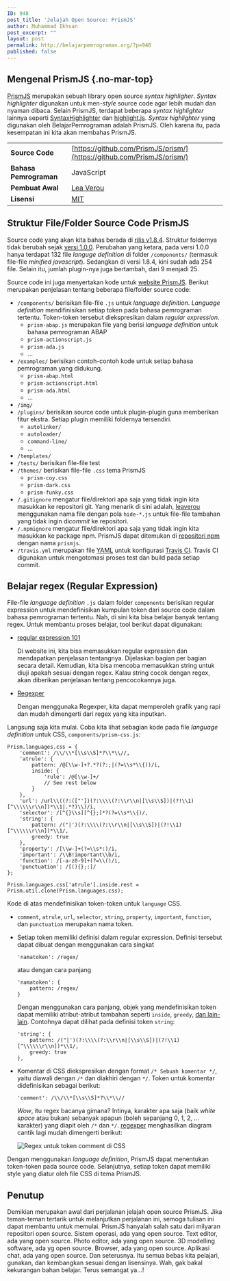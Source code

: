 ```yaml
---
ID: 948
post_title: 'Jelajah Open Source: PrismJS'
author: Muhammad Ikhsan
post_excerpt: ""
layout: post
permalink: http://belajarpemrograman.org/?p=948
published: false
---
```

Mengenal PrismJS {.no-mar-top}
------------------------------

[PrismJS](http://prismjs.com/index.html) merupakan sebuah library open source _syntax highligher_. _Syntax highlighter_ digunakan untuk men-*style* source code agar lebih mudah dan nyaman dibaca. Selain PrismJS, terdapat beberapa _syntax highlighter_ lainnya seperti [SyntaxHighlighter](http://alexgorbatchev.com/SyntaxHighlighter/) dan [highlight.js](https://highlightjs.org/). _Syntax highlighter_ yang digunakan oleh BelajarPemrograman adalah PrismJS. Oleh karena itu, pada kesempatan ini kita akan membahas PrismJS.

|                         |                                                                         |
| ----------------------- | ----------------------------------------------------------------------- |
| __Source Code__         | [https://github.com/PrismJS/prism/](https://github.com/PrismJS/prism/)
| __Bahasa Pemrograman__  | JavaScript
| __Pembuat Awal__        | [Lea Verou](http://lea.verou.me/)
| __Lisensi__             | [MIT](https://github.com/PrismJS/prism/blob/gh-pages/LICENSE)

Struktur File/Folder Source Code PrismJS
----------------------------------------

Source code yang akan kita bahas berada di [rilis v1.8.4](https://github.com/PrismJS/prism/releases/tag/v1.8.4). Struktur foldernya tidak berubah sejak [versi 1.0.0](https://github.com/PrismJS/prism/releases/tag/v1.0.0). Perubahan yang ketara, pada versi 1.0.0 hanya terdapat 132 file _languge definition_ di folder `/components/` (termasuk file-file _minified javascript_). Sedangkan di versi 1.8.4, kini sudah ada 254 file. Selain itu, jumlah plugin-nya juga bertambah, dari 9 menjadi 25.

Source code ini juga menyertakan kode untuk [website PrismJS](http://prismjs.com/index.html). Berikut merupakan penjelasan tentang beberapa file/folder source code:

-   `/components/` berisikan file-file `.js` untuk _language definition_. _Language definition_ mendifinisikan setiap token pada bahasa pemrograman tertentu. Token-token tersebut diekspresikan dalam _regular expression_.
    -   `prism-abap.js` merupakan file yang berisi _language definition_ untuk bahasa pemrograman ABAP
    -   `prism-actionscript.js`
    -   `prism-ada.js`
    -   ...
-   `/examples/` berisikan contoh-contoh kode untuk setiap bahasa pemrograman yang didukung.
    -   `prism-abap.html`
    -   `prism-actionscript.html`
    -   `prism-ada.html`
    -   ...
-   `/img/`
-   `/plugins/` berisikan source code untuk plugin-plugin guna memberikan fitur ekstra. Setiap plugin memiliki foldernya tersendiri.
    -   `autolinker/`
    -   `autoloader/`
    -   `command-line/`
    -   ...
-   `/templates/`
-   `/tests/` berisikan file-file test
-   `/themes/` berisikan file-file `.css` tema PrismJS
    -   `prism-coy.css`
    -   `prism-dark.css`
    -   `prism-funky.css`
-   `/.gitignore` mengatur file/direktori apa saja yang tidak ingin kita masukkan ke repositori git. Yang menarik di sini adalah, [leaverou](http://lea.verou.me/) menggunakan nama file dengan pola `hide-*.js` untuk file-file tambahan yang tidak ingin di*commit* ke repositori.
-   `/.npmignore` mengatur file/direktori apa saja yang tidak ingin kita masukkan ke package npm. PrismJS dapat ditemukan di [repositori npm](https://www.npmjs.com/package/prismjs) dengan nama `prismjs`.
-   `/travis.yml` merupakan file [YAML](http://yaml.org/) untuk konfigurasi [Travis CI](https://travis-ci.org/). Travis CI digunakan untuk mengotomasi proses test dan build pada setiap commit.

Belajar regex (Regular Expression)
----------------------------------

File-file _language definition_ `.js` dalam folder `components` berisikan regular expression untuk mendefinisikan kumpulan token dari source code dalam bahasa pemrograman tertentu. Nah, di sini kita bisa belajar banyak tentang regex. Untuk membantu proses belajar, tool berikut dapat digunakan:

-   [regular expression 101](https://regex101.com/)

    Di website ini, kita bisa memasukkan regular expression dan mendapatkan penjelasan tentangnya. Dijelaskan bagian per bagian secara detail. Kemudian, kita bisa mencoba memasukkan string untuk diuji apakah sesuai dengan regex. Kalau string cocok dengan regex, akan diberikan penjelasan tentang pencocokannya juga.

-   [Regexper](https://regexper.com/)

    Dengan menggunaka Regexper, kita dapat memperoleh grafik yang rapi dan mudah dimengerti dari regex yang kita inputkan.

Langsung saja kita mulai. Coba kita lihat sebagian kode pada file _language definition_ untuk CSS, `components/prism-css.js`:

~~~~~~~~~~~~~~~~~~~~~~~~~~~~~~~~~~~~~~~~~~~~~~~~~~~~~~~~~~~~~~~~~~~~~~~~~~ {.language-javascript .line-numbers}
Prism.languages.css = {
	'comment': /\\/\\*[\\s\\S]*?\\*\\//,
	'atrule': {
		pattern: /@[\\w-]+?.*?(?:;|(?=\\s*\\{))/i,
		inside: {
			'rule': /@[\\w-]+/
			// See rest below
		}
	},
	'url': /url\\((?:(["'])(?:\\\\(?:\\r\\n|[\\s\\S])|(?!\\1)[^\\\\\\r\\n])*\\1|.*?)\\)/i,
	'selector': /[^{}\\s][^{};]*?(?=\\s*\\{)/,
	'string': {
		pattern: /("|')(?:\\\\(?:\\r\\n|[\\s\\S])|(?!\\1)[^\\\\\\r\\n])*\\1/,
		greedy: true
	},
	'property': /[\\w-]+(?=\\s*:)/i,
	'important': /\\B!important\\b/i,
	'function': /[-a-z0-9]+(?=\\()/i,
	'punctuation': /[(){};:]/
};

Prism.languages.css['atrule'].inside.rest = Prism.util.clone(Prism.languages.css);
~~~~~~~~~~~~~~~~~~~~~~~~~~~~~~~~~~~~~~~~~~~~~~~~~~~~~~~~~~~~~~~~~~~~~~~~~~

Kode di atas mendefinisikan token-token untuk `language` CSS.

-   `comment`, `atrule`, `url`, `selector`, `string`, `property`, `important`, `function`, dan `punctuation` merupakan nama token.
-   Setiap token memiliki definisi dalam regular expression. Definisi tersebut dapat dibuat dengan menggunakan cara singkat

    ```
    'namatoken': /regex/
    ```

    atau dengan cara panjang

    ```
    'namatoken': {
        pattern: /regex/
    }
    ```

    Dengan menggunakan cara panjang, objek yang mendefinisikan token dapat memiliki atribut-atribut tambahan seperti `inside`, `greedy`, [dan lain-lain](http://prismjs.com/extending.html). Contohnya dapat dilihat pada definisi token `string`:

    ~~~~~~~~~~~~~~~~~~~~~~~~~~~~~~~~~~~~~~~~~~~~~~~~~~~~~~~~~~~~~~~~~~~~~~~~~~ {.language-javascript .line-numbers}
	'string': {
		pattern: /("|')(?:\\\\(?:\\r\\n|[\\s\\S])|(?!\\1)[^\\\\\\r\\n])*\\1/,
		greedy: true
	},
    ~~~~~~~~~~~~~~~~~~~~~~~~~~~~~~~~~~~~~~~~~~~~~~~~~~~~~~~~~~~~~~~~~~~~~~~~~~

-   Komentar di CSS diekspresikan dengan format `/* Sebuah komentar */`, yaitu diawali dengan `/*` dan diakhiri dengan `*/`. Token untuk komentar didefinisikan sebagai berikut:

    ```
    'comment': /\\/\\*[\\s\\S]*?\\*\\//
    ```

    *Wow*, itu regex bacanya gimana? Intinya, karakter apa saja (baik _white space_ atau bukan) sebanyak apapun (boleh sepanjang 0, 1, 2, ... karakter) yang diapit oleh `/*` dan `*/`. [regexper](https://regexper.com/#%2F%5C%2F%5C*%5B%5Cs%5CS%5D*%3F%5C*%5C%2F%2F) menghasilkan diagram cantik lagi mudah dimengerti berikut:

    ![Regex untuk token comment di CSS](images/regex-css-comment.svg)

Dengan menggunakan _language definition_, PrismJS dapat menentukan token-token pada source code. Selanjutnya, setiap token dapat memiliki style yang diatur oleh file CSS di tema PrismJS.

Penutup
-------

Demikian merupakan awal dari perjalanan jelajah open source PrismJS. Jika teman-teman tertarik untuk melanjutkan perjalanan ini, semoga tulisan ini dapat membantu untuk memulai. PrismJS hanyalah salah satu dari milyaran repositori open source. Sistem operasi, ada yang open source. Text editor, ada yang open source. Photo editor, ada yang open source. 3D modelling software, ada yg open source. Browser, ada yang open source. Aplikasi chat, ada yang open source. Dan seterusnya. Itu semua bebas kita pelajari, gunakan, dan kembangkan sesuai dengan lisensinya. Wah, gak bakal kekurangan bahan belajar. Terus semangat ya...!
